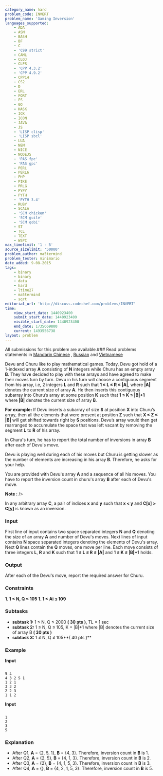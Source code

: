 ```yaml
---
category_name: hard
problem_code: INVERT
problem_name: 'Gaming Inversion'
languages_supported:
    - ADA
    - ASM
    - BASH
    - BF
    - C
    - 'C99 strict'
    - CAML
    - CLOJ
    - CLPS
    - 'CPP 4.3.2'
    - 'CPP 4.9.2'
    - CPP14
    - CS2
    - D
    - ERL
    - FORT
    - FS
    - GO
    - HASK
    - ICK
    - ICON
    - JAVA
    - JS
    - 'LISP clisp'
    - 'LISP sbcl'
    - LUA
    - NEM
    - NICE
    - NODEJS
    - 'PAS fpc'
    - 'PAS gpc'
    - PERL
    - PERL6
    - PHP
    - PIKE
    - PRLG
    - PYPY
    - PYTH
    - 'PYTH 3.4'
    - RUBY
    - SCALA
    - 'SCM chicken'
    - 'SCM guile'
    - 'SCM qobi'
    - ST
    - TCL
    - TEXT
    - WSPC
max_timelimit: '1 - 5'
source_sizelimit: '50000'
problem_author: ma5termind
problem_tester: minimario
date_added: 9-08-2015
tags:
    - binary
    - binary
    - data
    - hard
    - ltime27
    - ma5termind
    - sqrt
editorial_url: 'http://discuss.codechef.com/problems/INVERT'
time:
    view_start_date: 1440923400
    submit_start_date: 1440923400
    visible_start_date: 1440923400
    end_date: 1735669800
    current: 1493556738
layout: problem
---
```

All submissions for this problem are available.###  Read problems statements in [Mandarin Chinese](http://www.codechef.com/download/translated/LTIME27/mandarin/INVERT.pdf) , [Russian](http://www.codechef.com/download/translated/LTIME27/russian/INVERT.pdf) and [Vietnamese](http://www.codechef.com/download/translated/LTIME27/vietnamese/INVERT.pdf)

Devu and Churu like to play mathematical games. Today, Devu got hold of a 1-indexed array **A** consisting of **N** integers while Churu has an empty array **B**. They have decided to play with these arrays and have agreed to make their moves turn by turn. Devu in his turn will choose a contiguous segment from his array, i.e, 2 integers **L** and **R** such that **1 ≤ L ≤ R ≤ |A|**, where **|A|** denotes the current size of array **A**. He then inserts this contiguous subarray into Churu’s array at some position **K** such that **1 ≤ K ≤ |B|+1** where **|B|** denotes the current size of array **B**.

**For example:** If Devu inserts a subarray of size **S** at position **X** into Churu’s array, then all the elements that were present at position **Z** such that **X ≤ Z ≤ |B|** will get shifted towards right by **S** positions. Devu’s array would then get rearranged to accumulate the space that was left vacant by removing the segment **L** to **R** of his array.

In Churu's turn, he has to report the total number of inversions in array **B** after each of Devu's move.

Devu is playing well during each of his moves but Churu is getting slower as the number of elements are increasing in his array **B**. Therefore, he asks for your help.

You are provided with Devu's array **A** and a sequence of all his moves. You have to report the inversion count in churu's array **B** after each of Devu's move.

**Note :** 
/>

In any arbitrary array **C**, a pair of indices **x** and **y** such that **x < y** and **C\[x\] > C\[y\]** is known as an inversion.

### Input

First line of input contains two space separated integers **N** and **Q** denoting the size of an array **A** and number of Devu's moves. Next lines of input contains **N** space separated integers denoting the elements of Devu's array. Next **Q** lines contain the **Q** moves, one move per line. Each move consists of three integers **L**, **R** and **K** such that **1 ≤ L ≤ R ≤ |A|** and **1 ≤ K ≤ |B|+1** holds.

### Output

After each of the Devu's move, report the required answer for Churu.

### Constraints

**1. 1 ≤ N, Q ≤ 105** 
**1. 1 ≤ Ai ≤ 109** 
### Subtasks

- **subtask 1:** 1 ≤ N, Q ≤ 2000 **( 30 pts )**, TL = 1 sec
- **subtask 2:** 1 ≤ N, Q ≤ 105, K = |B|+1 where |B| denotes the current size of array B **( 30 pts )**
- **subtask 3:** 1 ≤ N, Q ≤ 105**( 40 pts )**

### Example

**Input**

```

5 4
4 3 2 5 1
1 2 1
3 3 2
2 2 3
1 1 2

```
**Input**

```

1
2
3
5

```
### Explanation

- After Q1, **A** = {2, 5, 1}, **B** = {4, 3}. Therefore, inversion count in **B** is 1.
- After Q2, **A** = {2, 5}, **B** = {4, 1, 3}. Therefore, inversion count in **B** is 2.
- After Q3, **A** = {2}, **B** = {4, 1, 5, 3}. Therefore, inversion count in **B** is 3.
- After Q4, **A** = {}, **B** = {4, 2, 1, 5, 3}. Therefore, inversion count in **B** is 5.